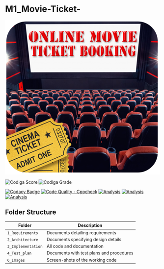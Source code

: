 # M1_Movie-Ticket-
![banner](https://github.com/BhargavaRaj/M1_Movie-Ticket-Booking/blob/ee1e9cfd8ba52da2b286697f1a742d65f44c8f99/1_Requirements/banner.png)

![Codiga Score](https://api.codiga.io/project/32272/score/svg)
![Codiga Grade](https://api.codiga.io/project/32272/status/svg)

[![Codacy Badge](https://app.codacy.com/project/badge/Grade/282784d679a74a328d775fb4a02c592c)](https://www.codacy.com/gh/BhargavaRaj/M1_Movie-Ticket-Booking/dashboard?utm_source=github.com&amp;utm_medium=referral&amp;utm_content=BhargavaRaj/M1_Movie-Ticket-Booking&amp;utm_campaign=Badge_Grade)
[![Code Quality - Cppcheck](https://github.com/BhargavaRaj/M1_Movie-Ticket-Booking/actions/workflows/c-cpp.yml/badge.svg)](https://github.com/BhargavaRaj/M1_Movie-Ticket-Booking/actions/workflows/c-cpp.yml)
[![Analysis](https://github.com/BhargavaRaj/M1_Movie-Ticket-Booking/actions/workflows/analysis.yml/badge.svg)](https://github.com/BhargavaRaj/M1_Movie-Ticket-Booking/actions/workflows/analysis.yml)
[![Analysis](https://github.com/BhargavaRaj/M1_Movie-Ticket-Booking/actions/workflows/analysis.yml/badge.svg)](https://github.com/BhargavaRaj/M1_Movie-Ticket-Booking/actions/workflows/analysis.yml)
[![Analysis](https://github.com/BhargavaRaj/M1_Movie-Ticket-Booking/actions/workflows/analysis.yml/badge.svg)](https://github.com/BhargavaRaj/M1_Movie-Ticket-Booking/actions/workflows/analysis.yml)

## Folder Structure
Folder             | Description
-------------------| -----------------------------------------
`1_Requirements`   | Documents detailing requirements
`2_Architecture`   | Documents specifying design details
`3_Implementation` | All code and documentation
`4_Test_plan`      | Documents with test plans and procedures
`6_Images`         | Screen-shots of the working code
